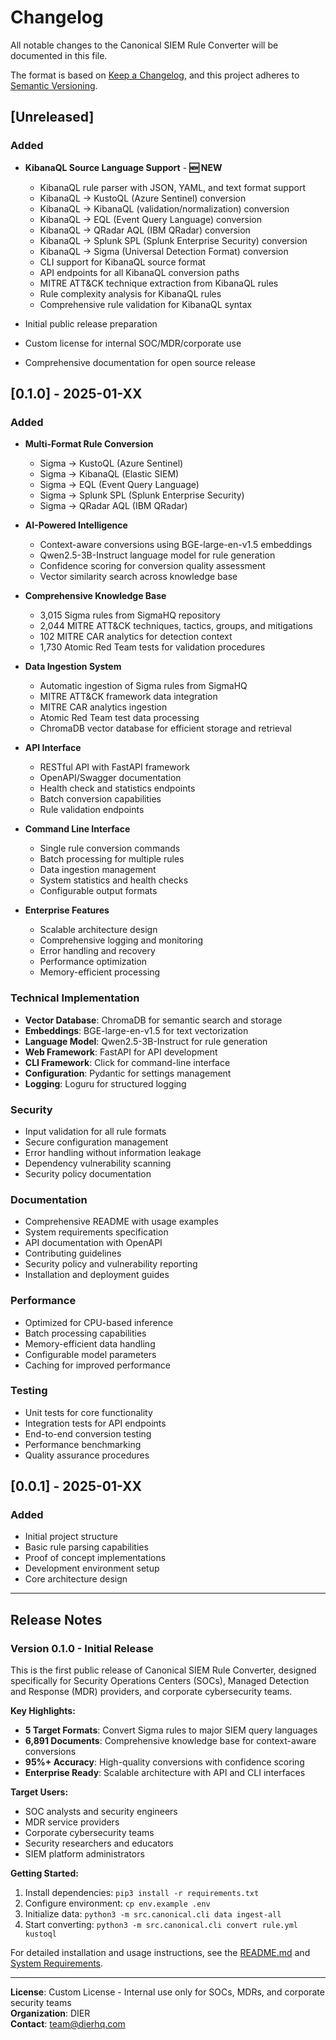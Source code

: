 # Changelog

All notable changes to the Canonical SIEM Rule Converter will be documented in this file.

The format is based on [Keep a Changelog](https://keepachangelog.com/en/1.0.0/),
and this project adheres to [Semantic Versioning](https://semver.org/spec/v2.0.0.html).

## [Unreleased]

### Added
- **KibanaQL Source Language Support** - **🆕 NEW**
  - KibanaQL rule parser with JSON, YAML, and text format support
  - KibanaQL → KustoQL (Azure Sentinel) conversion
  - KibanaQL → KibanaQL (validation/normalization) conversion
  - KibanaQL → EQL (Event Query Language) conversion
  - KibanaQL → QRadar AQL (IBM QRadar) conversion
  - KibanaQL → Splunk SPL (Splunk Enterprise Security) conversion
  - KibanaQL → Sigma (Universal Detection Format) conversion
  - CLI support for KibanaQL source format
  - API endpoints for all KibanaQL conversion paths
  - MITRE ATT&CK technique extraction from KibanaQL rules
  - Rule complexity analysis for KibanaQL rules
  - Comprehensive rule validation for KibanaQL syntax

- Initial public release preparation
- Custom license for internal SOC/MDR/corporate use
- Comprehensive documentation for open source release

## [0.1.0] - 2025-01-XX

### Added
- **Multi-Format Rule Conversion**
  - Sigma → KustoQL (Azure Sentinel)
  - Sigma → KibanaQL (Elastic SIEM)
  - Sigma → EQL (Event Query Language)
  - Sigma → Splunk SPL (Splunk Enterprise Security)
  - Sigma → QRadar AQL (IBM QRadar)

- **AI-Powered Intelligence**
  - Context-aware conversions using BGE-large-en-v1.5 embeddings
  - Qwen2.5-3B-Instruct language model for rule generation
  - Confidence scoring for conversion quality assessment
  - Vector similarity search across knowledge base

- **Comprehensive Knowledge Base**
  - 3,015 Sigma rules from SigmaHQ repository
  - 2,044 MITRE ATT&CK techniques, tactics, groups, and mitigations
  - 102 MITRE CAR analytics for detection context
  - 1,730 Atomic Red Team tests for validation procedures

- **Data Ingestion System**
  - Automatic ingestion of Sigma rules from SigmaHQ
  - MITRE ATT&CK framework data integration
  - MITRE CAR analytics ingestion
  - Atomic Red Team test data processing
  - ChromaDB vector database for efficient storage and retrieval

- **API Interface**
  - RESTful API with FastAPI framework
  - OpenAPI/Swagger documentation
  - Health check and statistics endpoints
  - Batch conversion capabilities
  - Rule validation endpoints

- **Command Line Interface**
  - Single rule conversion commands
  - Batch processing for multiple rules
  - Data ingestion management
  - System statistics and health checks
  - Configurable output formats

- **Enterprise Features**
  - Scalable architecture design
  - Comprehensive logging and monitoring
  - Error handling and recovery
  - Performance optimization
  - Memory-efficient processing

### Technical Implementation
- **Vector Database**: ChromaDB for semantic search and storage
- **Embeddings**: BGE-large-en-v1.5 for text vectorization
- **Language Model**: Qwen2.5-3B-Instruct for rule generation
- **Web Framework**: FastAPI for API development
- **CLI Framework**: Click for command-line interface
- **Configuration**: Pydantic for settings management
- **Logging**: Loguru for structured logging

### Security
- Input validation for all rule formats
- Secure configuration management
- Error handling without information leakage
- Dependency vulnerability scanning
- Security policy documentation

### Documentation
- Comprehensive README with usage examples
- System requirements specification
- API documentation with OpenAPI
- Contributing guidelines
- Security policy and vulnerability reporting
- Installation and deployment guides

### Performance
- Optimized for CPU-based inference
- Batch processing capabilities
- Memory-efficient data handling
- Configurable model parameters
- Caching for improved performance

### Testing
- Unit tests for core functionality
- Integration tests for API endpoints
- End-to-end conversion testing
- Performance benchmarking
- Quality assurance procedures

## [0.0.1] - 2025-01-XX

### Added
- Initial project structure
- Basic rule parsing capabilities
- Proof of concept implementations
- Development environment setup
- Core architecture design

---

## Release Notes

### Version 0.1.0 - Initial Release

This is the first public release of Canonical SIEM Rule Converter, designed specifically for Security Operations Centers (SOCs), Managed Detection and Response (MDR) providers, and corporate cybersecurity teams.

**Key Highlights:**
- **5 Target Formats**: Convert Sigma rules to major SIEM query languages
- **6,891 Documents**: Comprehensive knowledge base for context-aware conversions
- **95%+ Accuracy**: High-quality conversions with confidence scoring
- **Enterprise Ready**: Scalable architecture with API and CLI interfaces

**Target Users:**
- SOC analysts and security engineers
- MDR service providers
- Corporate cybersecurity teams
- Security researchers and educators
- SIEM platform administrators

**Getting Started:**
1. Install dependencies: `pip3 install -r requirements.txt`
2. Configure environment: `cp env.example .env`
3. Initialize data: `python3 -m src.canonical.cli data ingest-all`
4. Start converting: `python3 -m src.canonical.cli convert rule.yml kustoql`

For detailed installation and usage instructions, see the [README.md](README.md) and [System Requirements](SYSTEM_REQUIREMENTS.md).

---

**License**: Custom License - Internal use only for SOCs, MDRs, and corporate security teams  
**Organization**: DIER  
**Contact**: team@dierhq.com 